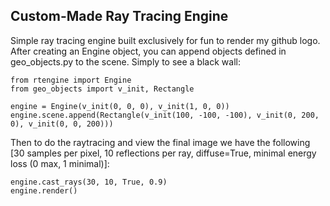## Custom-Made Ray Tracing Engine

Simple ray tracing engine built exclusively for fun to render my github logo.
After creating an Engine object, you can append objects defined in geo_objects.py to the scene.
Simply to see a black wall:

```
from rtengine import Engine
from geo_objects import v_init, Rectangle

engine = Engine(v_init(0, 0, 0), v_init(1, 0, 0))
engine.scene.append(Rectangle(v_init(100, -100, -100), v_init(0, 200, 0), v_init(0, 0, 200)))
```

Then to do the raytracing and view the final image we have the following [30 samples per pixel, 10 reflections per ray, diffuse=True, minimal energy loss (0 max, 1 minimal)]:
```
engine.cast_rays(30, 10, True, 0.9)
engine.render()
```

